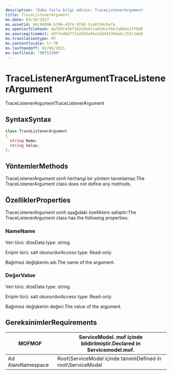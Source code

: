 ```yaml
---
description: 'Daha fazla bilgi edinin: TraceListenerArgument'
title: TraceListenerArgument
ms.date: 03/30/2017
ms.assetid: b6c84090-bf96-43f4-9fb0-1ce8fd9c8efe
ms.openlocfilehash: 8a7b9fa39f16316b4fca859cefbb7a9dbe33f9d8
ms.sourcegitcommit: ddf7edb67715a5b9a45e3dd44536dabc153c1de0
ms.translationtype: MT
ms.contentlocale: tr-TR
ms.lasthandoff: 02/06/2021
ms.locfileid: "99757299"
---
```

# <a name="tracelistenerargument"></a><span data-ttu-id="e63f3-103">TraceListenerArgument</span><span class="sxs-lookup"><span data-stu-id="e63f3-103">TraceListenerArgument</span></span>

<span data-ttu-id="e63f3-104">TraceListenerArgument</span><span class="sxs-lookup"><span data-stu-id="e63f3-104">TraceListenerArgument</span></span>  
  
## <a name="syntax"></a><span data-ttu-id="e63f3-105">Syntax</span><span class="sxs-lookup"><span data-stu-id="e63f3-105">Syntax</span></span>  
  
```csharp
class TraceListenerArgument  
{  
  string Name;  
  string Value;  
};  
```  
  
## <a name="methods"></a><span data-ttu-id="e63f3-106">Yöntemler</span><span class="sxs-lookup"><span data-stu-id="e63f3-106">Methods</span></span>  

 <span data-ttu-id="e63f3-107">TraceListenerArgument sınıfı herhangi bir yöntem tanımlamaz.</span><span class="sxs-lookup"><span data-stu-id="e63f3-107">The TraceListenerArgument class does not define any methods.</span></span>  
  
## <a name="properties"></a><span data-ttu-id="e63f3-108">Özellikler</span><span class="sxs-lookup"><span data-stu-id="e63f3-108">Properties</span></span>  

 <span data-ttu-id="e63f3-109">TraceListenerArgument sınıfı aşağıdaki özelliklere sahiptir:</span><span class="sxs-lookup"><span data-stu-id="e63f3-109">The TraceListenerArgument class has the following properties:</span></span>  
  
### <a name="name"></a><span data-ttu-id="e63f3-110">Name</span><span class="sxs-lookup"><span data-stu-id="e63f3-110">Name</span></span>  

 <span data-ttu-id="e63f3-111">Veri türü: dize</span><span class="sxs-lookup"><span data-stu-id="e63f3-111">Data type: string</span></span>  
  
 <span data-ttu-id="e63f3-112">Erişim türü: salt okunurdur</span><span class="sxs-lookup"><span data-stu-id="e63f3-112">Access type: Read-only</span></span>  
  
 <span data-ttu-id="e63f3-113">Bağımsız değişkenin adı.</span><span class="sxs-lookup"><span data-stu-id="e63f3-113">The name of the argument.</span></span>  
  
### <a name="value"></a><span data-ttu-id="e63f3-114">Değer</span><span class="sxs-lookup"><span data-stu-id="e63f3-114">Value</span></span>  

 <span data-ttu-id="e63f3-115">Veri türü: dize</span><span class="sxs-lookup"><span data-stu-id="e63f3-115">Data type: string</span></span>  
  
 <span data-ttu-id="e63f3-116">Erişim türü: salt okunurdur</span><span class="sxs-lookup"><span data-stu-id="e63f3-116">Access type: Read-only</span></span>  
  
 <span data-ttu-id="e63f3-117">Bağımsız değişkenin değeri.</span><span class="sxs-lookup"><span data-stu-id="e63f3-117">The value of the argument.</span></span>  
  
## <a name="requirements"></a><span data-ttu-id="e63f3-118">Gereksinimler</span><span class="sxs-lookup"><span data-stu-id="e63f3-118">Requirements</span></span>  
  
|<span data-ttu-id="e63f3-119">MOF</span><span class="sxs-lookup"><span data-stu-id="e63f3-119">MOF</span></span>|<span data-ttu-id="e63f3-120">ServiceModel. mof içinde bildirilmiştir.</span><span class="sxs-lookup"><span data-stu-id="e63f3-120">Declared in Servicemodel.mof.</span></span>|  
|---------|-----------------------------------|  
|<span data-ttu-id="e63f3-121">Ad Alanı</span><span class="sxs-lookup"><span data-stu-id="e63f3-121">Namespace</span></span>|<span data-ttu-id="e63f3-122">Root\ServiceModel içinde tanımlı</span><span class="sxs-lookup"><span data-stu-id="e63f3-122">Defined in root\ServiceModel</span></span>|
